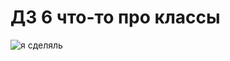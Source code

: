 # ДЗ 6 что-то про классы
![я сделяль](https://memepedia.ru/wp-content/uploads/2017/07/1429794583_343353562.png)